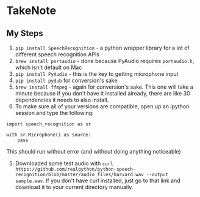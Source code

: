 # TakeNote

## My Steps

1. `pip install SpeechRecognition` - a python wrapper library for a lot of different speech recognition APIs
2. `brew install portaudio` - done because PyAudio requires `portaudio.h`, which isn't default on Mac
3. `pip install PyAudio` - this is the key to getting microphone input
4. `pip install pydub` for conversion's sake
4. `brew install ffmpeg` - again for conversion's sake. This one will take a minute because if you don't have it installed already, there are like 30 dependencies it needs to also install.
4. To make sure all of your versions are compatible, open up an ipython session and type the following:
~~~~
import speech_recognition as sr

with sr.Microphone() as source:
	pass
~~~~
This should run without error (and without doing anything noticeable)

5. Downloaded some test audio with `curl https://github.com/realpython/python-speech-recognition/blob/master/audio_files/harvard.wav --output sample.wav`. If you don't have curl installed, just go to that link and download it to your current directory manually.
